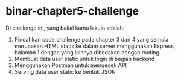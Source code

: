 # binar-chapter5-challenge

Di challenge ini, yang bakal kamu
lakuin adalah:

1. Pindahkan code challenge pada chapter 3
dan 4 yang semula merupakan HTML statis
ke dalam server menggunakan Express,
halaman 1 dengan yang lainnya dibedakan
dengan routing
2. Membuat data user static untuk login di
bagian backend
3. Menggunakan Postman untuk mengecek API
4. Serving data user static ke bentuk JSON
